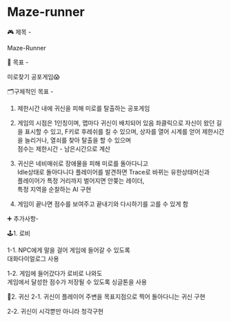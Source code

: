 # Maze-runner
🎮 제목 -  

Maze-Runner  

📁 목표 -   

미로찾기 공포게임😱  

🗂구체적인 목표 -   

1. 제한시간 내에 귀신을 피해 미로를 탈출하는 공포게임  

2. 게임의 시점은 1인칭이며, 맵마다 귀신이 배치되어 있음
   좌클릭으로 자신이 왔던 길을 표시할 수 있고, F키로 후레쉬를 킬 수 있으며, 
   상자를 열어 시계를 얻어 제한시간을 늘리거나, 열쇠를 찾아 탈출을 할 수 있으며  
   점수는 제한시간 - 남은시간으로 계산  
   
3. 귀신은 네비매쉬로 장애물을 피해 미로를 돌아다니고  
   Idle상태로 돌아다니다 플레이어를 발견하면 Trace로 바뀌는 유한상태머신과  
   플레이어가 특정 거리까지 벌어지면 안쫒는 레이더,  
   특정 지역을 순찰하는 AI 구현  
   
4. 게임이 끝나면 점수를 보여주고 끝내기와 다시하기를 고를 수 있게 함  

➕ 추가사항-  

🕹1. 로비  

1-1. NPC에게 말을 걸어 게임에 들어갈 수 있도록  
     대화다이얼로그 사용  

1-2. 게임에 들어갔다가 로비로 나와도   
     게임에서 달성한 점수가 저장될 수 있도록 싱글톤을 사용  
     
👻2. 귀신
2-1. 귀신이 플레이어 주변을 목표지점으로 찍어 돌아다니는 귀신 구현  

2-2. 귀신이 시각뿐만 아니라 청각구현
